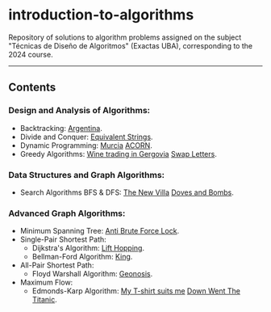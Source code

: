 ﻿# introduction-to-algorithms
Repository of solutions to algorithm problems assigned on the subject "Técnicas de Diseño de Algoritmos" (Exactas UBA), corresponding to the 2024 course.

***

## Contents

### Design and Analysis of Algorithms:

- Backtracking: [Argentina](https://github.com/Contykpo/introduction-to-algorithms/tree/main/Argentina/).
- Divide and Conquer: [Equivalent Strings](https://github.com/Contykpo/introduction-to-algorithms/tree/main/EquivalentStrings/).
- Dynamic Programming: [Murcia](https://github.com/Contykpo/introduction-to-algorithms/tree/main/Murcia/) [ACORN](https://github.com/Contykpo/introduction-to-algorithms/tree/main/ACORN/).
- Greedy Algorithms: [Wine trading in Gergovia](https://github.com/Contykpo/introduction-to-algorithms/tree/main/WineTradingInGergovia/) [Swap Letters](https://github.com/Contykpo/introduction-to-algorithms/tree/main/SwapLetters/).

### Data Structures and Graph Algorithms:

- Search Algorithms BFS & DFS: [The New Villa](https://github.com/Contykpo/introduction-to-algorithms/tree/main/TheNewVilla/) [Doves and Bombs](https://github.com/Contykpo/introduction-to-algorithms/tree/main/DovesAndBombs/).

### Advanced Graph Algorithms:

- Minimum Spanning Tree: [Anti Brute Force Lock](https://github.com/Contykpo/introduction-to-algorithms/tree/main/AntiBruteForceLock/).
- Single-Pair Shortest Path:
	- Dijkstra's Algorithm: [Lift Hopping](https://github.com/Contykpo/introduction-to-algorithms/tree/main/LiftHopping/).
	- Bellman-Ford Algorithm: [King](https://github.com/Contykpo/introduction-to-algorithms/tree/main/King/).
- All-Pair Shortest Path:
	- Floyd Warshall Algorithm: [Geonosis](https://github.com/Contykpo/introduction-to-algorithms/tree/main/Geonosis/).
- Maximum Flow:
	- Edmonds-Karp Algorithm: [My T-shirt suits me](https://github.com/Contykpo/introduction-to-algorithms/tree/main/MyTshirtSuitsMe/) [Down Went The Titanic](https://github.com/Contykpo/introduction-to-algorithms/tree/main/DownWentTheTitanic/).
